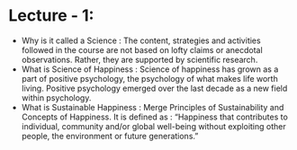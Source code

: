 # Lecture - 1: 

- Why is it called a Science : The content, strategies and activities followed in the course are not based on lofty claims or anecdotal observations. Rather, they are supported by scientific research.
- What is Science of Happiness : Science of happiness has grown as a part of positive psychology, the psychology of what makes life worth living. Positive psychology emerged over the last decade as a new field within psychology.
- What is Sustainable Happiness : Merge Principles of Sustainability and Concepts of Happiness. It is defined as : “Happiness that contributes to individual, community and/or global well-being without
exploiting other people, the environment or future generations.”